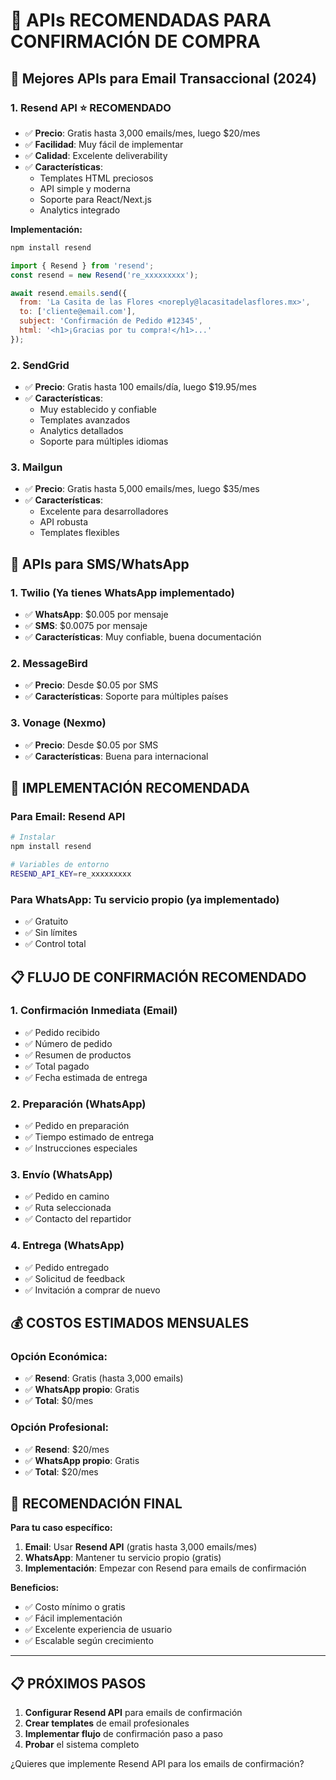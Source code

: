 # 📧 APIs RECOMENDADAS PARA CONFIRMACIÓN DE COMPRA

## 🎯 Mejores APIs para Email Transaccional (2024)

### **1. Resend API** ⭐ **RECOMENDADO**
- ✅ **Precio**: Gratis hasta 3,000 emails/mes, luego $20/mes
- ✅ **Facilidad**: Muy fácil de implementar
- ✅ **Calidad**: Excelente deliverability
- ✅ **Características**:
  - Templates HTML preciosos
  - API simple y moderna
  - Soporte para React/Next.js
  - Analytics integrado

**Implementación:**
```bash
npm install resend
```

```javascript
import { Resend } from 'resend';
const resend = new Resend('re_xxxxxxxxx');

await resend.emails.send({
  from: 'La Casita de las Flores <noreply@lacasitadelasflores.mx>',
  to: ['cliente@email.com'],
  subject: 'Confirmación de Pedido #12345',
  html: '<h1>¡Gracias por tu compra!</h1>...'
});
```

### **2. SendGrid** 
- ✅ **Precio**: Gratis hasta 100 emails/día, luego $19.95/mes
- ✅ **Características**:
  - Muy establecido y confiable
  - Templates avanzados
  - Analytics detallados
  - Soporte para múltiples idiomas

### **3. Mailgun**
- ✅ **Precio**: Gratis hasta 5,000 emails/mes, luego $35/mes
- ✅ **Características**:
  - Excelente para desarrolladores
  - API robusta
  - Templates flexibles

## 📱 APIs para SMS/WhatsApp

### **1. Twilio** (Ya tienes WhatsApp implementado)
- ✅ **WhatsApp**: $0.005 por mensaje
- ✅ **SMS**: $0.0075 por mensaje
- ✅ **Características**: Muy confiable, buena documentación

### **2. MessageBird**
- ✅ **Precio**: Desde $0.05 por SMS
- ✅ **Características**: Soporte para múltiples países

### **3. Vonage (Nexmo)**
- ✅ **Precio**: Desde $0.05 por SMS
- ✅ **Características**: Buena para internacional

## 🚀 IMPLEMENTACIÓN RECOMENDADA

### **Para Email: Resend API**
```bash
# Instalar
npm install resend

# Variables de entorno
RESEND_API_KEY=re_xxxxxxxxx
```

### **Para WhatsApp: Tu servicio propio** (ya implementado)
- ✅ Gratuito
- ✅ Sin límites
- ✅ Control total

## 📋 FLUJO DE CONFIRMACIÓN RECOMENDADO

### **1. Confirmación Inmediata (Email)**
- ✅ Pedido recibido
- ✅ Número de pedido
- ✅ Resumen de productos
- ✅ Total pagado
- ✅ Fecha estimada de entrega

### **2. Preparación (WhatsApp)**
- ✅ Pedido en preparación
- ✅ Tiempo estimado de entrega
- ✅ Instrucciones especiales

### **3. Envío (WhatsApp)**
- ✅ Pedido en camino
- ✅ Ruta seleccionada
- ✅ Contacto del repartidor

### **4. Entrega (WhatsApp)**
- ✅ Pedido entregado
- ✅ Solicitud de feedback
- ✅ Invitación a comprar de nuevo

## 💰 COSTOS ESTIMADOS MENSUALES

### **Opción Económica:**
- ✅ **Resend**: Gratis (hasta 3,000 emails)
- ✅ **WhatsApp propio**: Gratis
- ✅ **Total**: $0/mes

### **Opción Profesional:**
- ✅ **Resend**: $20/mes
- ✅ **WhatsApp propio**: Gratis
- ✅ **Total**: $20/mes

## 🎯 RECOMENDACIÓN FINAL

**Para tu caso específico:**

1. **Email**: Usar **Resend API** (gratis hasta 3,000 emails/mes)
2. **WhatsApp**: Mantener tu servicio propio (gratis)
3. **Implementación**: Empezar con Resend para emails de confirmación

**Beneficios:**
- ✅ Costo mínimo o gratis
- ✅ Fácil implementación
- ✅ Excelente experiencia de usuario
- ✅ Escalable según crecimiento

---

## 📋 PRÓXIMOS PASOS

1. **Configurar Resend API** para emails de confirmación
2. **Crear templates** de email profesionales
3. **Implementar flujo** de confirmación paso a paso
4. **Probar** el sistema completo

¿Quieres que implemente Resend API para los emails de confirmación?
